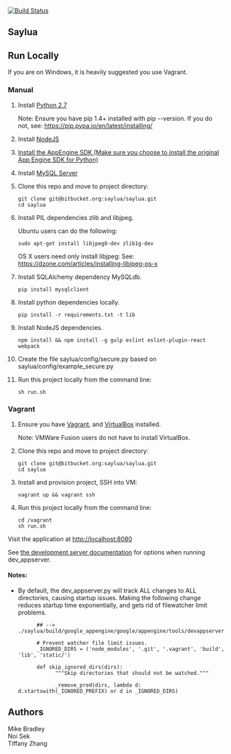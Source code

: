 [![Build Status](https://travis-ci.org/LikeMyBread/Saylua.svg?branch=master)](https://travis-ci.org/LikeMyBread/Saylua)
## Saylua

## Run Locally
If you are on Windows, it is heavily suggested you use Vagrant.

### Manual
1. Install [Python 2.7](https://www.python.org/downloads/)

      Note: Ensure you have pip 1.4+ installed with pip --version. If you do not, see: https://pip.pypa.io/en/latest/installing/

2. Install [NodeJS](https://nodejs.org/en/download/current/)

3. [Install the AppEngine SDK (Make sure you choose to install the original App Engine SDK for Python)](https://cloud.google.com/appengine/docs/python/download)

4. Install [MySQL Server](https://dev.mysql.com/downloads/mysql/)

5. Clone this repo and move to project directory:

      ```
      git clone git@bitbucket.org:saylua/saylua.git
      cd saylua
      ```

6. Install PIL dependencies zlib and libjpeg.

      Ubuntu users can do the following:

      ```
      sudo apt-get install libjpeg8-dev zlib1g-dev
      ```

      OS X users need only install libjpeg:
      See: https://dzone.com/articles/installing-libjpeg-os-x

7. Install SQLAlchemy dependency MySQLdb.

     `pip install mysqlclient`

8. Install python dependencies locally.

      `pip install -r requirements.txt -t lib`


9. Install NodeJS dependencies.

      `npm install && npm install -g gulp eslint eslint-plugin-react webpack`

10. Create the file saylua/config/secure.py based on saylua/config/example_secure.py

11. Run this project locally from the command line:

      `sh run.sh`


### Vagrant
1. Ensure you have [Vagrant](https://www.vagrantup.com/downloads.html), and [VirtualBox](https://www.virtualbox.org/wiki/Downloads) installed.

      Note: VMWare Fusion users do not have to install VirtualBox.

2. Clone this repo and move to project directory:

      ```
      git clone git@bitbucket.org:saylua/saylua.git
      cd saylua
      ```

3. Install and provision project, SSH into VM:

      `vagrant up && vagrant ssh`

4. Run this project locally from the command line:

      ```
      cd /vagrant
      sh run.sh
      ```

Visit the application at [http://localhost:8080](http://localhost:8080)

See [the development server documentation](https://developers.google.com/appengine/docs/python/tools/devserver)
for options when running dev_appserver.

#### Notes:

- By default, the dev_appserver.py will track ALL changes to ALL directories, causing startup issues.
Making the following change reduces startup time exponentially, and gets rid of filewatcher limit problems.

            ## --> ./saylua/build/google_appengine/google/appengine/tools/devappserver2/watcher_common.py

            # Prevent watcher file limit issues.
            _IGNORED_DIRS = ('node_modules', '.git', '.vagrant', 'build', 'lib', 'static/')

            def skip_ignored_dirs(dirs):
                  """Skip directories that should not be watched."""

                  _remove_pred(dirs, lambda d: d.startswith(_IGNORED_PREFIX) or d in _IGNORED_DIRS)

## Authors

Mike Bradley  
Noi Sek  
Tiffany Zhang  
